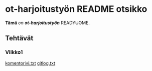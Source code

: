 # ot-harjoitustyön README otsikko

**Tämä** *on* **_ot-harjoitustyön_** READ~~YUO~~ME.

## Tehtävät
### Viikko1
[komentorivi.txt](https://github.com/Jeeses313/ot-harjoitustyo/blob/master/laskarit/viikko1/komentorivi.txt)
[gitlog.txt](https://github.com/Jeeses313/ot-harjoitustyo/blob/master/laskarit/viikko1/gitlog.txt)

